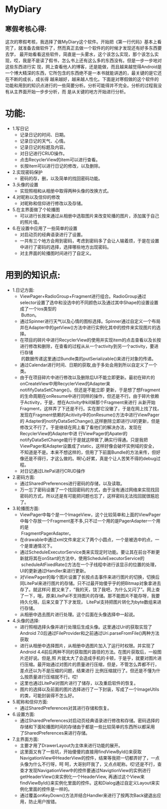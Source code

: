 # MyDiary<br>

## 寒假考核心得:<br>
这次的寒假考核，我选择了做MyDiary这个软件。开始把《第一行代码》基本上看完了，就准备去做软件了，然而真正去做一个软件的的时候才发现还有好多东西要去学，
最开始看看这些软件，简直是一头雾水，这个该怎么实现，那个该怎么实现，哎，我是不是读了假书，怎么书上还有这么多的东西没有。但是一步一步地对这些东西进行实
现，网上查看他人的博客，还是能做，而且越来越觉得Android是一个博大精深的东西，它所包含的东西绝不是一本书就能讲透的，最关键的是它还在不断的成长，成长得
越来越好，越来越人性化。下面是对寒假做的这个软件的功能和用到的知识点进行的一些简要分析。分析可能得并不完全。分析的过程我没有从主界面开始一步步分析，而
是从关键的地方开始进行分析。<br>

# 功能:<br>
* 1.写日记<br>
  * 记录日记的时间、日期。<br>
  * 记录日记的天气、心情。<br>
  * 记录日记的标题及内容。<br>
  * 对日记进行CRUD操作。<br>
  * 点击RecyclerView的item可以进行查看。<br>
  * 长按item可以进行日记的修改，以及删除。<br>
* 2.实现密码保护<br>
  * 密码的存，删，以及简单的找回密码功能。<br>
* 3.头像的设置<br>
  * 实现照相和从相册中取得两种头像的改换方式。<br>
* 4.对昵称以及信仰的修改<br>
  * 对昵称和信仰进行修改以及存储。
* 5.在主界面做了个轮播图<br>
  * 可以进行长按来通过从相册中选取图片来改变轮播的图片，添加属于自己的照片墙。<br>
* 6.在设置中应用了一些简单的设置<br>
  * 对启动页的经典语录进行了设置。<br>
  * 一共有三个地方会用到密码，考虑到密码多了会让人输着烦，于是在设置中进行了密码的选择，选择哪些地方出现密码。<br>
  * 对主界面的轮播图时间进行了自定义。<br>
  
# 用到的知识点:<br>
* 1.日记方面:<br>
  * ViewPager+RadioGroup+Fragment进行组合。RadioGroup通过selector设置了选中和没选中的不同颜色以及通过其中Shape的设置设置成了一个ios类型的<br>
  Button。<br>
  * 通过Spinner进行天气以及心情的图标选择。Spinner通过自定义一个布局并在Adapter中的getView()方法中进行实例化其中的控件来实现图片的选择。<br>
  * 在项目的碎片中进行RecyclerView的使用并实现item的点击查看以及长按进行修改和删除，在查看的过程从从一个activity到另一个activity，要进行存储<br>
  的数据传递这里通过Bundle类的putSerializable()来进行对象的传递。<br>
  * 通过Calendar进行时间、日期的获取,由于多处会用到所以自定义了一个类。<br>
  * 由于在项目碎片中进行修改以及删除后UI不能立即更新。最初在碎片的onCreateView中用RecyclerView的Adapter来notififyDataSetChange()。但还是不能立即
  更新，于是想了想Fragment的生命周期在onResume中进行同样的操作，但还是不行。由于碎片依赖于Activity，于是，想在Activity中kill掉那个Fragment来进行
  从新开始Fragment，这样弄了下还是不行。实在那它没辙了，于是在网上找了找，发现在Fragment依赖的Acitivity中的onResume()方法中进行ViewPager的
  Adapter的notifyDataSetChange(),这样删除立即进行UI的更新，但是修改又不行了。于是继续在网上看了看他们的解决办法，发现在RecyclerView的Adapter中进
  行ViewPager的Apater的notifyDataSetChange能行于是就这样做了,确实行得通。只是我把ViewPager和Adapter设置成了static，这样好像会破坏实例域的安全，
  不知道是不是。本来不想这样的，但用了下前面Bundle的方法来传，但好像还是不得行，才这么做的。啊!心好累，真是个让人苦笑不得的debug过程。<br>
  * 对日记通过LitePal进行CRUD操作<br>
* 2.密码方面:<br>
  * 通过SharedPreferences进行密码的存储，以及读取。<br>
  * 万一忘了密码设置了一个找回密码的方式，由于没有通过网络来实现找回密码的方式，所以还是有可能把问题也忘了，这样密码无法找回就很尴尬了。<br>
* 3.轮播图方面:<br>
  * ViewPager中每个是一个ImageView，这个比较简单和上面的ViewPager中每个存放一个Fragment差不多,只不过一个用的是PagerAdapter一个用的是<br>
  FragmentPagerAdapter。<br>
  * 在drawable中通过xml文件来定义了两个小圆点，一个是被选中的点，一个是普通情况下。<br>
  * 通过ScheduleExecutorService类来实现定时功能。要让其在前台不断更新就将其在onStart的方法中，使用ScheduleExecutorService的<br>
  scheduleAtFixedRate()方法在一个子线程中进行该显示的位置的处理，UI的更新通过Handler来进行更新。<br>
  * 对ViewPager的每个图片设置了长按点击事件来进行图片的切换，切换后同LitePal来进行图片的存储。只不过最开始傻乎乎的把Bitmap对象拿进去存了。就这样问
  题又来了，“我的天，饶了我吧，为什么又闪了”。网上查了一下，哦，原来LitePal不支持图片的存储。那不能图片不能存呀，我要持久化呀。后来又查了下才发现，
  LitePal支持把图片转化为byte数组来进行存储。<br>
  * 从相册中选去图片进行处理。这个后面在头像选择中一起说。<br>
* 4.头像的选择:<br>
  * 进行照相选择头像并进行处理后生成头像。这里通过Uri的获取实现了Android 7.0后通过FileProvider和之前通过Uri.parseFromFile()两种方法获取<br>
  * 进行从相册中选择图片，从相册中选图片加入了运行时权限。并实现了Android 4.4前后两种不同的获取图片路径的方法。在图片获取后，一般图片还好说。但是,照
  片就太大了会造成手机的卡顿，于是乎，就要对图片进行压缩。最开始通过对图片的质量进行压缩，但是，不管怎么弄都不行，差点还以为不是压缩的问题，结果进行
  比例压缩就行了。但还是不懂为什么按质量进行压缩就不行。哎!<br>
  * 这里也通过LitePal对图片进行了储存，以及重启软件的恢复。<br>
  * 图片的选择以及前面的图片选择进行了一下封装，写成了一个ImageUtils的类，可能封装得不怎么好。<br>
* 5.昵称和信仰方面:<br>
  * 通过SharedPreferences对其进行存储和恢复。<br>
* 6.设置方面:<br>
  * 通过SharedPreferences对启动页经典语录进行修改和存储。密码选择的存储和下面轮播图时间的存储由于都是一些比较简单的东西所以都采用<br>
  了SharedPreferences来进行存储。<br>
* 7.主界面方面:<br>
  * 主要才用了DrawerLayout为主体来进行功能的展开。<br>
  * 这里面又有了一些坑，开始傻傻的直接用findViewById()来获取NavigationView中HeaderView的控件，结果等我把一切都弄好了，一点头像为什么不行呀，呵
  呵，大哥别吓我了，又点点昵称。哎!还是不行，查查才发现NavigationView中的控件要通过NavigtionView的实例进行getHeaderView()来实例化一个HeaderView,
  再通过这个View来findViewById()来实例化里面的控件。这和Dialog通过自定义Layout来实例化里面的控件是一样的。<br>
  * 通过覆盖onKeyDown()方法并结合Handler来进行了按两次Back键退出应用，防止用户按错。<br>
